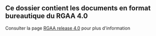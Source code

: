 ## Ce dossier contient les documents en format bureautique du RGAA 4.0

Consulter la page [RGAA release 4.0](https://github.com/DISIC/RGAA/releases/tag/v4.0) pour plus d'information
